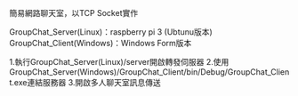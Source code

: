 簡易網路聊天室，以TCP Socket實作

GroupChat_Server(Linux)：raspberry pi 3 (Ubtunu版本)
GroupChat_Client(Windows)：Windows Form版本

1.執行GroupChat_Server(Linux)/server開啟轉發伺服器
2.使用GroupChat_Server(Windows)/GroupChat_Client/bin/Debug/GroupChat_Client.exe連結服務器
3.開啟多人聊天室訊息傳送

